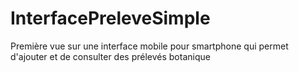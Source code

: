 # InterfacePreleveSimple
Première vue sur une interface mobile pour smartphone qui permet d'ajouter et de consulter des prélevés botanique
